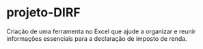 # projeto-DIRF
Criação de uma ferramenta no Excel que ajude a organizar e reunir informações essenciais para a declaração de imposto de renda.
